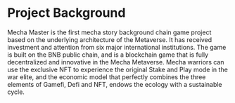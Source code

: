 # Project Background

Mecha Master is the first mecha story background chain game project based on the underlying architecture of the Metaverse. It has received investment and attention from six major international institutions. The game is built on the BNB public chain, and is a blockchain game that is fully decentralized and innovative in the Mecha Metaverse. Mecha warriors can use the exclusive NFT to experience the original Stake and Play mode in the war elite, and the economic model that perfectly combines the three elements of Gamefi, Defi and NFT, endows the ecology with a sustainable cycle.
